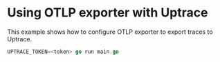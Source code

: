 # Using OTLP exporter with Uptrace

This example shows how to configure OTLP exporter to export traces to Uptrace.

```go
UPTRACE_TOKEN=<token> go run main.go
```

